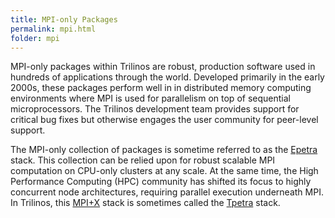 ```yaml
---
title: MPI-only Packages
permalink: mpi.html
folder: mpi
---
```


MPI-only packages within Trilinos are robust, production software used in hundreds of applications through the world.  Developed primarily in the early 2000s, these packages perform well in in distributed memory computing environments where MPI is used for parallelism on top of sequential microprocessors.  The Trilinos development team provides support for critical bug fixes but otherwise engages the user community for peer-level support.

The MPI-only collection of packages is sometime referred to as the <a href="#" data-toggle="tooltip" data-original-title="{{site.data.glossary.epetra_stack}}">Epetra</a> stack.  This collection can be relied upon for robust scalable MPI computation on CPU-only clusters at any scale.  At the same time, the High Performance Computing (HPC) community has shifted its focus to highly concurrent node architectures, requiring parallel execution underneath MPI.  In Trilinos, this [MPI+X](mpi_x.html) stack is sometimes called the <a href="#" data-toggle="tooltip" data-original-title="{{site.data.glossary.tpetra_stack}}">Tpetra</a> stack.
